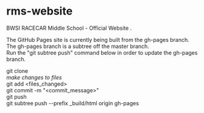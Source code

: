 # rms-website
BWSI RACECAR Middle School - Official Website .  

The GitHub Pages site is currently being built from the gh-pages branch.    
The gh-pages branch is a subtree off the master branch.    
Run the "git subtree push" command below in order to update the gh-pages branch.     

git clone  
*make changes to files*     
git add <files_changed>  
git commit -m "<commit_message>"  
git push  
git subtree push --prefix _build/html origin gh-pages  
